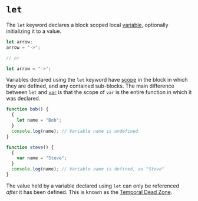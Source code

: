 # `let`

The `let` keyword declares a block scoped local [variable](../../../../reference/concepts/variables.md), optionally initializing it to a value.
```javascript
let arrow;
arrow = "->";

// or

let arrow = "->";
```

Variables declared using the `let` keyword have [scope](../info/scope.md) in the block in which they are defined, and any contained sub-blocks. The main difference between `let` and [`var`](var.md) is that the scope of `var` is the entire function in which it was declared.
```javascript
function bob() {
  {
    let name = "Bob";
  }
  console.log(name); // Variable name is undefined
}
```

```javascript
function steve() {
  {
    var name = "Steve";
  }
  console.log(name); // Variable name is defined, as "Steve"
}
```

The value held by a variable declared using `let` can only be referenced *after* it has been defined. This is known as the [Temporal Dead Zone](../info/scope.md#temporal-dead-zone).
